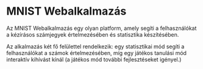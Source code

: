 # MNIST Webalkalmazás
Az MNIST Webalkalmazás egy olyan platform, amely segíti a felhasználókat a kézírásos számjegyek értelmezésében és statisztika készítésében. 

Az alkalmazás két fő felülettel rendelkezik: egy statisztikai mód segíti a felhasználókat a számok értelmezésében, míg egy játékos tanulási mód interaktív kihívást kínál (a játékos mód további fejlesztéseket igényel.)


